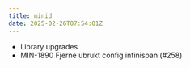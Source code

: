 ```yaml
---
title: minid
date: 2025-02-26T07:54:01Z
---
```

- Library upgrades
- MIN-1890 Fjerne ubrukt config infinispan (#258)

